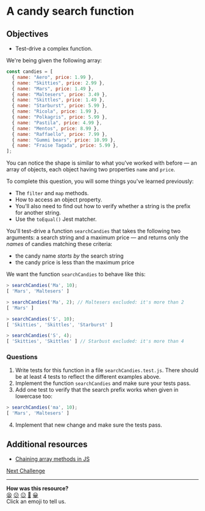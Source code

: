 # A candy search function

## Objectives

- Test-drive a complex function.

We're being given the following array:

```javascript
const candies = [
  { name: "Aero", price: 1.99 },
  { name: "Skitties", price: 2.99 },
  { name: "Mars", price: 1.49 },
  { name: "Maltesers", price: 3.49 },
  { name: "Skittles", price: 1.49 },
  { name: "Starburst", price: 5.99 },
  { name: "Ricola", price: 1.99 },
  { name: "Polkagris", price: 5.99 },
  { name: "Pastila", price: 4.99 },
  { name: "Mentos", price: 8.99 },
  { name: "Raffaello", price: 7.99 },
  { name: "Gummi bears", price: 10.99 },
  { name: "Fraise Tagada", price: 5.99 },
];
```

You can notice the shape is similar to what you've worked with before — an array of
objects, each object having two properties `name` and `price`.

To complete this question, you will some things you've learned previously:

- The `filter` and `map` methods.
- How to access an object property.
- You'll also need to find out how to verify whether a string is the prefix for another
  string.
- Use the `toEqual()` Jest matcher.

You'll test-drive a function `searchCandies` that takes the following two arguments: a
search string and a maximum price — and returns only the _names_ of candies matching these
criteria:

- the candy name _starts by_ the search string
- the candy price is less than the maximum price

We want the function `searchCandies` to behave like this:

```javascript
> searchCandies('Ma', 10);
[ 'Mars', 'Maltesers' ]

> searchCandies('Ma', 2); // Maltesers excluded: it's more than 2
[ 'Mars' ]

> searchCandies('S', 10);
[ 'Skitties', 'Skittles', 'Starburst' ]

> searchCandies('S', 4);
[ 'Skitties', 'Skittles' ] // Starbust excluded: it's more than 4
```

### Questions

1. Write tests for this function in a file `searchCandies.test.js`. There should be at
   least 4 tests to reflect the different examples above.
2. Implement the function `searchCandies` and make sure your tests pass.
3. Add one test to verify that the search prefix works when given in lowercase too:

```javascript
> searchCandies('ma', 10);
[ 'Mars', 'Maltesers' ]
```

4. Implement that new change and make sure the tests pass.

<!-- OMITTED -->

## Additional resources

- [Chaining array methods in
  JS](https://www.geeksforgeeks.org/chaining-of-array-methods-in-javascript/)

[Next Challenge](03_shopping_basket.md)

<!-- BEGIN GENERATED SECTION DO NOT EDIT -->

---

**How was this resource?**  
[😫](https://airtable.com/shrUJ3t7KLMqVRFKR?prefill_Repository=makersacademy/javascript-fundamentals&prefill_File=challenges/02_search_function.md&prefill_Sentiment=😫) [😕](https://airtable.com/shrUJ3t7KLMqVRFKR?prefill_Repository=makersacademy/javascript-fundamentals&prefill_File=challenges/02_search_function.md&prefill_Sentiment=😕) [😐](https://airtable.com/shrUJ3t7KLMqVRFKR?prefill_Repository=makersacademy/javascript-fundamentals&prefill_File=challenges/02_search_function.md&prefill_Sentiment=😐) [🙂](https://airtable.com/shrUJ3t7KLMqVRFKR?prefill_Repository=makersacademy/javascript-fundamentals&prefill_File=challenges/02_search_function.md&prefill_Sentiment=🙂) [😀](https://airtable.com/shrUJ3t7KLMqVRFKR?prefill_Repository=makersacademy/javascript-fundamentals&prefill_File=challenges/02_search_function.md&prefill_Sentiment=😀)  
Click an emoji to tell us.

<!-- END GENERATED SECTION DO NOT EDIT -->
